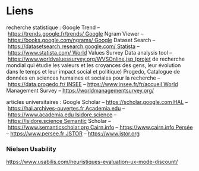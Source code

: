 # Liens

recherche statistique : Google Trend – https://trends.google.fr/trends/ Google Ngram Viewer – https://books.google.com/ngrams/ Google Dataset Search – https://datasetsearch.research.google.com/ Statista – https://www.statista.com/ World Values Survey Data analysis tool – https://www.worldvaluessurvey.org/WVSOnline.jsp (projet de recherche mondial qui étudie les valeurs et les croyances des gens, leur évolution dans le temps et leur impact social et politique) Progedo, Catalogue de données en sciences humaines et sociales pour la recherche – https://data.progedo.fr/ INSEE – https://www.insee.fr/fr/accueil World Management Survey – https://worldmanagementsurvey.org/

articles universitaires : Google Scholar – https://scholar.google.com HAL – https://hal.archives-ouvertes.fr Academia.edu – https://www.academia.edu Isidore.science – https://isidore.science Semantic Scholar – https://www.semanticscholar.org Cairn.info – https://www.cairn.info Persée – https://www.persee.fr JSTOR – https://www.jstor.org

### Nielsen Usability

https://www.usabilis.com/heuristiques-evaluation-ux-mode-discount/

